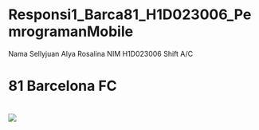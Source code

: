 ﻿# Responsi1_Barca81_H1D023006_PemrogramanMobile

 Nama Sellyjuan Alya Rosalina
 NIM H1D023006
 Shift A/C


# 81 Barcelona FC
# ![](Responsi_Barca81_H1D023006%20(1).gif)


